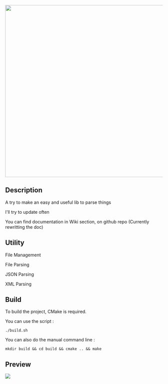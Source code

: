 <p align="center">
    <img src="https://github.com/AmayaHena/Nyx/blob/master/images/nyx_logo.png" width="550">
</p>

## Description
A try to make an easy and useful lib to parse things

I'll try to update often

You can find documentation in Wiki section, on github repo (Currently rewritting the doc)

## Utility

File Management

File Parsing

JSON Parsing

XML Parsing

## Build
To build the project, CMake is required.

You can use the script :
```
./build.sh
```

You can also do the manual command line :
```
mkdir build && cd build && cmake .. && make
```

## Preview

![](https://github.com/AmayaHena/Nyx/blob/master/images/nyx_preview.gif)
